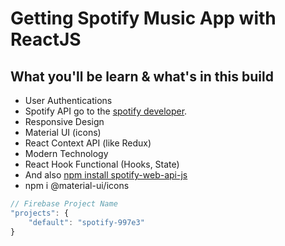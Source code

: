 # Getting Spotify Music App with ReactJS

## What you'll be learn & what's in this build

- User Authentications
- Spotify API go to the [spotify developer](https://developer.spotify.com/).
- Responsive Design
- Material UI (icons)
- React Context API (like Redux)
- Modern Technology
- React Hook Functional (Hooks, State)
- And also [npm install spotify-web-api-js]()
- npm i @material-ui/icons

```js
// Firebase Project Name
"projects": {
    "default": "spotify-997e3"
}
```
